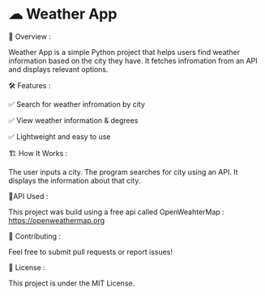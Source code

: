 # ☁ Weather App

📌 Overview :

Weather App is a simple Python project that helps users find weather information based on the city they have. It fetches infromation from an API and displays relevant options.

🛠️ Features : 

✅ Search for weather infromation by city

✅ View weather information  & degrees

✅ Lightweight and easy to use

🏗️ How It Works :

The user inputs a city. The program searches for city using an API. It displays the information about that city.

💬API Used :

This project was build using a free api called OpenWeahterMap : https://openweathermap.org

🤝 Contributing :

Feel free to submit pull requests or report issues!

📜 License :

This project is under the MIT License.
